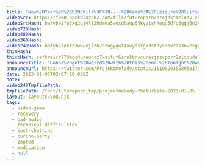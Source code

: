 ```yaml
---
title: "New%20Year%20%26%20Chill%3F%20----%20Game%3A%20Leisure%20Suit%20Larry%3A%20Magna%20Cum%20Laude%20-%20Lovense%20Inactive"
videoSrc: https://f000.backblazeb2.com/file/futureporn/projektmelody-chaturbate-2023-01-05.mp4
videoSrcHash: bafybeifp3xg2qj4tj2hdmna5woxglaup64kyvish4equ5dfq6ggj6n2vry?filename=projektmelody-chaturbate-20230105T020718Z-source.mp4
video720Hash: 
video480Hash: 
video360Hash: 
video240Hash: bafybeie6fzzwvuxjlzb2nzagyqwf4xwydsfgkdstays36x2as3nwesggm4?filename=projektmelody-chaturbate-20230105T020718Z-240p.mp4
thinHash: 
thiccHash: bafkreicr77dmqc4uxeudcz7xaituf6snnkbrvcuresjzzvpbrr2zlzduda?filename=20230105T020718Z-thicc.jpg
announceTitle: "Gonna%20get%20weird%20with%20this%20one.%20Tonight%20we%27re%20playing%20"
announceUrl: https://twitter.com/ProjektMelody/status/1610820355895037955
date: 2023-01-05T02:07:18.000Z
note: 
video240TmpFilePath: 
tmpFilePath: /root/futureporn_tmp/projektmelody-chaturbate-2023-01-05.mp4
layout: layouts/vod.njk
tags:
  - video-game
  - recovery
  - bad-audio
  - technical-difficulties
  - just-chatting
  - purino-party
  - zooted
  - medication
  - null
---
```

